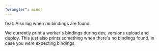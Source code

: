 ```yaml
---
"wrangler": minor
---
```


feat: Also log when _no_ bindings are found.

We currently print a worker's bindings during dev, versions upload and deploy. This just also prints something when there's no bindings found, in case you _were_ expecting bindings.

